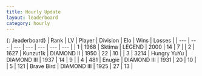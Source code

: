 ```yaml
---
title: Hourly Update
layout: leaderboard
category: hourly
---
```


{: .leaderboard}
| Rank | LV | Player | Division | Elo | Wins | Losses |
| --- | --- | --- | --- | --- | --- | --- |
| <span data-change="0">1</span> | 1968 | <span title="ID: 353063">Sktima</span> | LEGEND | <span data-change="0">2000</span> | <span data-change="0">14</span> | <span data-change="0">7</span> |
| <span data-change="1">2</span> | 1627 | <span title="ID: 392407">Kunzut1k</span> | DIAMOND II | <span data-change="12">1950</span> | <span data-change="3">22</span> | <span data-change="2">10</span> |
| <span data-change="-1">3</span> | 3214 | <span title="ID: 164871">Hungry YuYu</span> | DIAMOND III | <span data-change="-13">1937</span> | <span data-change="3">14</span> | <span data-change="3">9</span> |
| <span data-change="0">4</span> | 481 | <span title="ID: 623502">Enugie</span> | DIAMOND III | <span data-change="0">1931</span> | <span data-change="0">20</span> | <span data-change="0">10</span> |
| <span data-change="0">5</span> | 121 | <span title="ID: 712180">Brave Bird</span> | DIAMOND III | <span data-change="0">1925</span> | <span data-change="0">27</span> | <span data-change="0">13</span> |